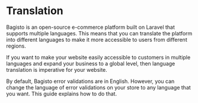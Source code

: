 # Translation

Bagisto is an open-source e-commerce platform built on Laravel that supports multiple languages. This means that you can translate the platform into different languages to make it more accessible to users from different regions.

If you want to make your website easily accessible to customers in multiple languages and expand your business to a global level, then language translation is imperative for your website.

By default, Bagisto error validations are in English. However, you can change the language of error validations on your store to any language that you want. This guide explains how to do that.
